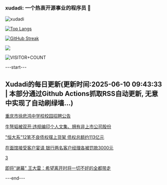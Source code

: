 ### xudadi: 一个热衷开源事业的程序员 👋

![xudadi](https://github-readme-stats-git-masterorgs-github-readme-stats-team.vercel.app/api?username=xudadi)

[![Top Langs](https://github-readme-stats.vercel.app/api/top-langs/?username=xudadi)](https://github.com/anuraghazra/github-readme-stats)

[![GitHub Streak](https://streak-stats.demolab.com?user=xudadi&locale=zh_Hans)](https://git.io/streak-stats)

![](https://raw.githubusercontent.com/xudadi/xudadi/main/assets/github-contribution-grid-snake.svg)

![VISITOR+COUNT](https://komarev.com/ghpvc/?username=xudadi&label=VISITOR+COUNT)


---start---

## Xudadi的每日更新(更新时间:2025-06-10 09:43:33 | 本部分通过Github Actions抓取RSS自动更新, 无意中实现了自动刷绿墙...)

[重庆市徐悲鸿中学校校园招聘公告](https://www.gongkaoleida.com/article/2441281)

[牛弩韬被双开:违规编印个人文集、拥有非上市公司股份](https://m.163.com/news/article/K1L3KCJC0512D3VJ.html)

["恒大系"12笔不良债权摆上货架 债权总额约113亿元](https://m.163.com/news/article/K1KV3OAD0514R9P4.html)

[在面馆接受客户宴请 银行两名客户经理各被罚款3000元](https://m.163.com/news/article/K1KPUI910534P59R.html)

[3](https://m.163.com/touch/news/sub/domestic)

[即将"谢幕" 王大雷：希望离开时将一切不好的全都带走](https://m.163.com/news/article/K1KR1E5J0514R9OJ.html)

---end---
